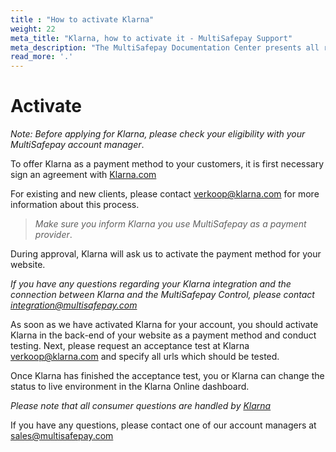 ```yaml
---
title : "How to activate Klarna"
weight: 22
meta_title: "Klarna, how to activate it - MultiSafepay Support"
meta_description: "The MultiSafepay Documentation Center presents all relevant information about our Plugins and API. You can also find support pages for Payment Methods, Tools and General Questions as well as the contact details of our Support and Integration Teams."
read_more: '.'
---
```

# Activate
_Note: Before applying for Klarna, please check your eligibility with your MultiSafepay account manager_.

To offer Klarna as a payment method to your customers, it is first necessary sign an agreement with [Klarna.com](https://www.klarna.com/nl/zakelijk)

For existing and new clients, please contact <verkoop@klarna.com> for more information about this process.

> _Make sure you inform Klarna you use MultiSafepay as a payment provider_.

During approval, Klarna will ask us to activate the payment method for your website.

_If you have any questions regarding your Klarna integration and the connection between Klarna and the MultiSafepay Control, please contact <integration@multisafepay.com>_

As soon as we have activated Klarna for your account, you should activate Klarna in the back-end of your website as a payment method and conduct testing. Next, please request an acceptance test at Klarna <verkoop@klarna.com> and specify all urls which should be tested.

Once Klarna has finished the acceptance test, you or Klarna can change the status to live environment in the Klarna Online dashboard.

_Please note that all consumer questions are handled by [Klarna](https://www.klarna.com/nl/klantenservice/)_

If you have any questions, please contact one of our account managers at <sales@multisafepay.com>
